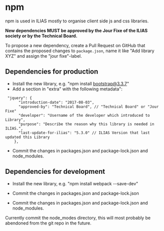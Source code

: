 # npm

npm is used in ILIAS mostly to organise client side js and css libraries.

**New dependencies MUST be approved by the Jour Fixe of the ILIAS society or by the Technical Board.**

To propose a new dependency, create a Pull Request on GitHub that contains the
proposed changes to `package.json`, name it like "Add library XYZ" and assign
the "jour fixe"-label.

## Dependencies for production
- Install the new library, e.g. "npm install bootstrap@3.3.7"
- Add a section in "extra" with the following metadata":
```
 "jquery": {
      "introduction-date": "2017-08-03",
      "approved-by": "Technical Board", // "Technical Board" or "Jour Fixe"
      "developer": "Username of the developer which introduced to Library",
      "purpose": "Describe the reason why this library is needed in ILIAS.",
      "last-update-for-ilias": "5.3.0" // ILIAS Version that last updated this Library
    },
```
- Commit the changes in packages.json and package-lock.json and node_modules.

## Dependencies for development
- Install the new library, e.g. "npm install webpack --save-dev"
- Commit the changes in packages.json and package-lock.json

- Commit the changes in packages.json and package-lock.json and node_modules.

Currently commit the node_modes directory, this will most probably be abendoned from the git repo in the future.